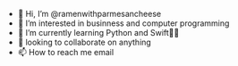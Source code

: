 - 👋 Hi, I’m @ramenwithparmesancheese
- 👀 I’m interested in businness and computer programming
- 🐍 I’m currently learning Python and Swift🚗💨
- 🍻 looking to collaborate on anything
- 📫 How to reach me email

<!---
ramenwithparmesancheese/ramenwithparmesancheese is a ✨ special ✨ repository because its `README.md` (this file) appears on your GitHub profile.
You can click the Preview link to take a look at your changes.
--->
